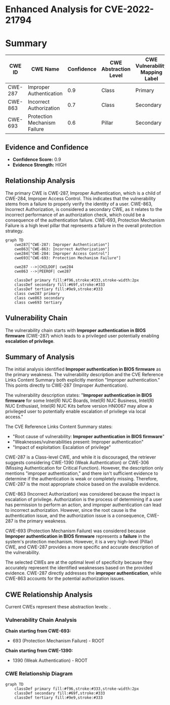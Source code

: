 # Enhanced Analysis for CVE-2022-21794

# Summary
| CWE ID | CWE Name | Confidence | CWE Abstraction Level | CWE Vulnerability Mapping Label | CWE-Vulnerability Mapping Notes |
|---|---|---|---|---|---|
| CWE-287 | Improper Authentication | 0.9 | Class | Primary | Allowed-with-Review |
| CWE-863 | Incorrect Authorization | 0.7 | Class | Secondary | Allowed-with-Review |
| CWE-693 | Protection Mechanism Failure | 0.6 | Pillar | Secondary | Discouraged |

## Evidence and Confidence

*   **Confidence Score:** 0.9
*   **Evidence Strength:** HIGH

## Relationship Analysis
The primary CWE is CWE-287, Improper Authentication, which is a child of CWE-284, Improper Access Control. This indicates that the vulnerability stems from a failure to properly verify the identity of a user. CWE-863, Incorrect Authorization, is considered a secondary CWE, as it relates to the incorrect performance of an authorization check, which could be a consequence of the authentication failure. CWE-693, Protection Mechanism Failure is a high level pillar that represents a failure in the overall protection strategy.

```mermaid
graph TD
    cwe287["CWE-287: Improper Authentication"]
    cwe863["CWE-863: Incorrect Authorization"]
    cwe284["CWE-284: Improper Access Control"]
    cwe693["CWE-693: Protection Mechanism Failure"]

    cwe287 -->|CHILDOF| cwe284
    cwe863 -->|PEEROF| cwe287

    classDef primary fill:#f96,stroke:#333,stroke-width:2px
    classDef secondary fill:#69f,stroke:#333
    classDef tertiary fill:#9e9,stroke:#333
    class cwe287 primary
    class cwe863 secondary
    class cwe693 tertiary
```

## Vulnerability Chain
The vulnerability chain starts with **Improper authentication in BIOS firmware** (CWE-287) which leads to a privileged user potentially enabling **escalation of privilege**.

## Summary of Analysis
The initial analysis identified **Improper authentication in BIOS firmware** as the primary weakness. The vulnerability description and the CVE Reference Links Content Summary both explicitly mention "Improper authentication." This points directly to CWE-287 (Improper Authentication).

The vulnerability description states: "**Improper authentication in BIOS firmware** for some Intel(R) NUC Boards, Intel(R) NUC Business, Intel(R) NUC Enthusiast, Intel(R) NUC Kits before version HN0067 may allow a privileged user to potentially enable escalation of privilege via local access."

The CVE Reference Links Content Summary states:
*   "Root cause of vulnerability: **Improper authentication in BIOS firmware**"
*   "Weaknesses/vulnerabilities present: Improper authentication"
*   "Impact of exploitation: Escalation of privilege"

CWE-287 is a Class-level CWE, and while it is discouraged, the retriever suggests considering CWE-1390 (Weak Authentication) or CWE-306 (Missing Authentication for Critical Function). However, the description only mentions "improper authentication," and there isn't sufficient evidence to determine if the authentication is weak or completely missing. Therefore, CWE-287 is the most appropriate choice based on the available evidence.

CWE-863 (Incorrect Authorization) was considered because the impact is escalation of privilege. Authorization is the process of determining if a user has permission to perform an action, and improper authentication can lead to incorrect authorization. However, since the root cause is the authentication issue, and the authorization issue is a consequence, CWE-287 is the primary weakness.

CWE-693 (Protection Mechanism Failure) was considered because **Improper authentication in BIOS firmware** represents a **failure** in the system's protection mechanism. However, it is a very high-level (Pillar) CWE, and CWE-287 provides a more specific and accurate description of the vulnerability.

The selected CWEs are at the optimal level of specificity because they accurately represent the identified weaknesses based on the provided evidence. CWE-287 directly addresses the **improper authentication**, while CWE-863 accounts for the potential authorization issues.


## CWE Relationship Analysis

Current CWEs represent these abstraction levels: .


### Vulnerability Chain Analysis

**Chain starting from CWE-693:**
- 693 (Protection Mechanism Failure) - ROOT


**Chain starting from CWE-1390:**
- 1390 (Weak Authentication) - ROOT



### CWE Relationship Diagram

```mermaid
graph TD
    classDef primary fill:#f96,stroke:#333,stroke-width:2px
    classDef secondary fill:#69f,stroke:#333
    classDef tertiary fill:#9e9,stroke:#333
```